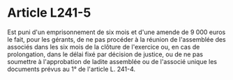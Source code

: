 # Article L241-5

Est puni d'un emprisonnement de six mois et d'une amende de 9 000 euros le fait, pour les gérants, de ne pas procéder à la réunion de l'assemblée des associés dans les six mois de la clôture de l'exercice ou, en cas de prolongation, dans le délai fixé par décision de justice, ou de ne pas soumettre à l'approbation de ladite assemblée ou de l'associé unique les documents prévus au 1° de l'article L. 241-4.